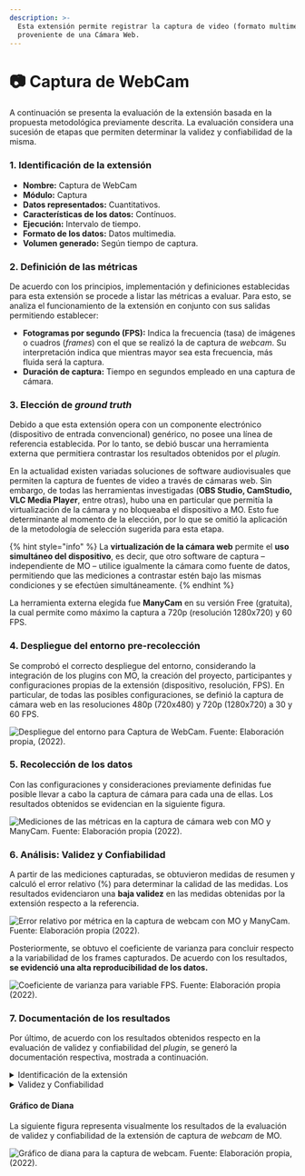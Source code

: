 ```yaml
---
description: >-
  Esta extensión permite registrar la captura de video (formato multimedia)
  proveniente de una Cámara Web.
---
```


# 📷 Captura de WebCam

A continuación se presenta la evaluación de la extensión basada en la propuesta metodológica previamente descrita. La evaluación considera una sucesión de etapas que permiten determinar la validez y confiabilidad de la misma.

### 1. Identificación de la extensión

* **Nombre:** Captura de WebCam
* **Módulo:** Captura
* **Datos representados:** Cuantitativos.
* **Características de los datos:** Contínuos.
* **Ejecución:** Intervalo de tiempo.
* **Formato de los datos:** Datos multimedia.
* **Volumen generado:** Según tiempo de captura.

### 2. Definición de las métricas

De acuerdo con los principios, implementación y definiciones establecidas para esta extensión se procede a listar las métricas a evaluar. Para esto, se analiza el funcionamiento de la extensión en conjunto con sus salidas permitiendo establecer:

* **Fotogramas por segundo (FPS):** Indica la frecuencia (tasa) de imágenes o cuadros (_frames_) con el que se realizó la de captura de _webcam_. Su interpretación indica que mientras mayor sea esta frecuencia, más fluida será la captura.
* **Duración de captura:** Tiempo en segundos empleado en una captura de cámara.

### 3. Elección de _ground truth_

Debido a que esta extensión opera con un componente electrónico (dispositivo de entrada convencional) genérico, no posee una línea de referencia establecida. Por lo tanto, se debió buscar una herramienta externa que permitiera contrastar los resultados obtenidos por el _plugin._

En la actualidad existen variadas soluciones de software audiovisuales que permiten la captura de fuentes de video a través de cámaras web. Sin embargo, de todas las herramientas investigadas (**OBS Studio, CamStudio, VLC Media Play**_**e**_**r**, entre otras), hubo una en particular que permitía la virtualización de la cámara y no bloqueaba el dispositivo a MO. Esto fue determinante al momento de la elección, por lo que se omitió la aplicación de la metodología de selección sugerida para esta etapa.&#x20;

{% hint style="info" %}
La **virtualización de la cámara web** permite el **uso simultáneo del dispositivo**, es decir, que otro software de captura – independiente de MO – utilice igualmente la cámara como fuente de datos, permitiendo que las mediciones a contrastar estén bajo las mismas condiciones y se efectúen simultáneamente.
{% endhint %}

La herramienta externa elegida fue **ManyCam** en su versión Free (gratuita), la cual permite como máximo la captura a 720p (resolución 1280x720) y 60 FPS.

### 4. Despliegue del entorno pre-recolección

Se comprobó el correcto despliegue del entorno, considerando la integración de los plugins con MO, la creación del proyecto, participantes y configuraciones propias de la extensión (dispositivo, resolución, FPS). En particular, de todas las posibles configuraciones, se definió la captura de cámara web en las resoluciones 480p (720x480) y 720p (1280x720) a 30 y 60 FPS.

![Despliegue del entorno para Captura de WebCam.&#x20;
Fuente: Elaboración propia, (2022).](../.gitbook/assets/config\_webcam.png)

### 5. Recolección de los datos

Con las configuraciones y consideraciones previamente definidas fue posible llevar a cabo la captura de cámara para cada una de ellas. Los resultados obtenidos se evidencian en la siguiente figura.

![Mediciones de las métricas en la captura de cámara web con MO y ManyCam.
Fuente: Elaboración propia (2022).](../.gitbook/assets/mediciones\_webcam.png)

### 6. Análisis: Validez y Confiabilidad

A partir de las mediciones capturadas, se obtuvieron medidas de resumen y calculó el error relativo (%) para determinar la calidad de las medidas. Los resultados evidenciaron una **baja validez** en las medidas obtenidas por la extensión respecto a la referencia.

![Error relativo por métrica en la captura de webcam con MO y ManyCam.
Fuente: Elaboración propia (2022).](../.gitbook/assets/err\_webcam.png)

Posteriormente, se obtuvo el coeficiente de varianza para concluir respecto a la variabilidad de los frames capturados. De acuerdo con los resultados, **se evidenció una alta reproducibilidad de los datos.**

![Coeficiente de varianza para variable FPS.
Fuente: Elaboración propia (2022).](../.gitbook/assets/cv\_webcam.png)

### 7. Documentación de los resultados

Por último, de acuerdo con los resultados obtenidos respecto en la evaluación de validez y confiabilidad del _plugin_, se generó la documentación respectiva, mostrada a continuación.

<details>

<summary>Identificación de la extensión</summary>

* **Nombre:** Extensión de Captura de _WebCam_ de Multimodal Observer (MO).
* **Descripción:** La extensión de captura de _webcam_, permite la captura multimedia (video) de este dispositivo dentro de un intervalo de tiempo (duración de captura).

</details>

<details>

<summary>Validez y Confiabilidad</summary>

Para la evaluación de esta extensión se establecieron las configuraciones necesarias del entorno de trabajo para el correcto funcionamiento del _plugin_. De acuerdo con las configuraciones realizadas, la recolección de datos consistió en la captura de _webcam_ para las resoluciones 480p y 720p a 30 y 60 FPS. Los resultados reflejaron una **baja validez en términos de los FPS capturados y una alta confiabilidad con coeficientes de varianza por debajo del 2%.**

</details>

#### Gráfico de Diana

La siguiente figura representa visualmente los resultados de la evaluación de validez y confiabilidad de la extensión de captura de _webcam_ de MO.

![Gráfico de diana para la captura de webcam.&#x20;
Fuente: Elaboración propia, (2022).](../.gitbook/assets/diana\_captura\_camara.png)

